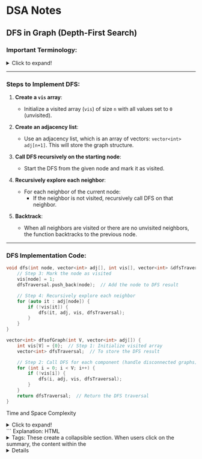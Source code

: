 # DSA Notes

## DFS in Graph (Depth-First Search)

### Important Terminology:

<details>
<summary>Click to expand!</summary>

> **DFS (Depth-First Search)**: A graph traversal algorithm that explores as far as possible along each branch before backtracking.
>
> **Stack**: In DFS, a stack (or the function call stack during recursion) is used to store the nodes being visited.
> 
> **Adjacency List**: A way to represent a graph where each node has a list of its neighboring nodes.
> 
> **Visited Array (`vis`)**: An array used to track whether a node has been visited or not during traversal.
> 
> **Backtracking**: The process of returning to previously visited nodes when no further unvisited nodes are available in the current branch.

</details>

---

### Steps to Implement DFS:

1. **Create a `vis` array**:
   - Initialize a visited array (`vis`) of size `n` with all values set to `0` (unvisited).

2. **Create an adjacency list**:
   - Use an adjacency list, which is an array of vectors: `vector<int> adj[n+1]`. This will store the graph structure.

3. **Call DFS recursively on the starting node**:
   - Start the DFS from the given node and mark it as visited.

4. **Recursively explore each neighbor**:
   - For each neighbor of the current node:
     - If the neighbor is not visited, recursively call DFS on that neighbor.

5. **Backtrack**:
   - When all neighbors are visited or there are no unvisited neighbors, the function backtracks to the previous node.

---

### DFS Implementation Code:

```cpp
void dfs(int node, vector<int> adj[], int vis[], vector<int> &dfsTraversal) {
    // Step 3: Mark the node as visited
    vis[node] = 1;
    dfsTraversal.push_back(node);  // Add the node to DFS result

    // Step 4: Recursively explore each neighbor
    for (auto it : adj[node]) {
        if (!vis[it]) {
            dfs(it, adj, vis, dfsTraversal);
        }
    }
}

vector<int> dfsofGraph(int V, vector<int> adj[]) {
    int vis[V] = {0};  // Step 1: Initialize visited array
    vector<int> dfsTraversal;  // To store the DFS result

    // Step 2: Call DFS for each component (handle disconnected graphs)
    for (int i = 0; i < V; i++) {
        if (!vis[i]) {
            dfs(i, adj, vis, dfsTraversal);
        }
    }
    return dfsTraversal;  // Return the DFS traversal
}
```

Time and Space Complexity
<details> <summary>Click to expand!</summary>
Time Complexity (TC):
Initialization:
Initializing the vis array takes O(V) time.
Initializing the queue takes O(1) time.
Processing Each Node:
Each node is processed exactly once, contributing O(V) to the time complexity.
Processing Each Edge:
Each edge is examined once per endpoint. In an adjacency list, this results in O(E) time, where E is the number of edges. For undirected graphs, each edge is counted twice, but the total remains O(E).
Combining these:
Time Complexity = O(V) + O(E)
Space Complexity (SC):
Visited Array (vis):
The vis array has a size of V, so it requires O(V) space.
Queue:
The queue can store at most all vertices in the worst case, requiring O(V) space.
Adjacency List (adj):
The adjacency list requires space proportional to the number of vertices and edges, O(V + E).
BFS Result Vector (bfs):
The bfs vector stores the BFS traversal, which can have at most V elements, so it requires O(V) space.
Combining these:
Space Complexity = O(V + E)
</details> ```
Explanation:
HTML <details> and <summary> Tags: These create a collapsible section. When users click on the summary, the content within the <details> tag expands or collapses.
Usage: This method works in Markdown files that render HTML, such as GitHub or certain Markdown viewers.

